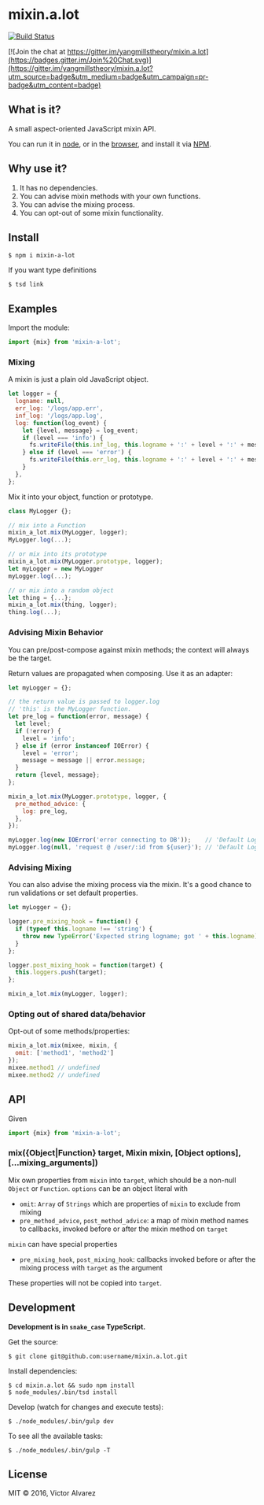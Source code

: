 # mixin.a.lot

[![Build Status](https://travis-ci.org/yangmillstheory/mixin.a.lot.svg?branch=master)](https://travis-ci.org/yangmillstheory/mixin.a.lot)

[![Join the chat at https://gitter.im/yangmillstheory/mixin.a.lot](https://badges.gitter.im/Join%20Chat.svg)](https://gitter.im/yangmillstheory/mixin.a.lot?utm_source=badge&utm_medium=badge&utm_campaign=pr-badge&utm_content=badge)

## What is it?

A small aspect-oriented JavaScript mixin API.

You can run it in [node](https://nodejs.org/), or in the [browser](http://browserify.org/), and install it via [NPM](https://www.npmjs.com/package/mixin-a-lot).

## Why use it?

1. It has no dependencies.
2. You can advise mixin methods with your own functions.
3. You can advise the mixing process.
4. You can opt-out of some mixin functionality.

## Install

```shell
$ npm i mixin-a-lot
```

If you want type definitions

```shell
$ tsd link
```
    
## Examples

Import the module:

```javascript
import {mix} from 'mixin-a-lot';
```

### Mixing

A mixin is just a plain old JavaScript object. 

```javascript
let logger = {
  logname: null,
  err_log: '/logs/app.err',
  inf_log: '/logs/app.log',
  log: function(log_event) {
    let {level, message} = log_event;
    if (level === 'info') {
      fs.writeFile(this.inf_log, this.logname + ':' + level + ':' + message);
    } else if (level === 'error') {
      fs.writeFile(this.err_log, this.logname + ':' + level + ':' + message); 
    }
  },
};
```

Mix it into your object, function or prototype.
```javascript
class MyLogger {};

// mix into a Function
mixin_a_lot.mix(MyLogger, logger);
MyLogger.log(...);

// or mix into its prototype
mixin_a_lot.mix(MyLogger.prototype, logger);
let myLogger = new MyLogger
myLogger.log(...);

// or mix into a random object
let thing = {...};
mixin_a_lot.mix(thing, logger);
thing.log(...);
```

### Advising Mixin Behavior

You can pre/post-compose against mixin methods; the context will always be the target.

Return values are propagated when composing. Use it as an adapter:

```javascript
let myLogger = {};

// the return value is passed to logger.log
// 'this' is the MyLogger function.
let pre_log = function(error, message) {
  let level;
  if (!error) {
    level = 'info';
  } else if (error instanceof IOError) {
    level = 'error';
    message = message || error.message;
  }
  return {level, message};
};

mixin_a_lot.mix(MyLogger.prototype, logger, {
  pre_method_advice: {
    log: pre_log,
  },
});

myLogger.log(new IOError('error connecting to DB'));    // 'Default Logger: error: error connecting to DB' 
myLogger.log(null, 'request @ /user/:id from ${user}'); // 'Default Logger: info: request @ /user/:id from yangmillstheory'
```

### Advising Mixing

You can also advise the mixing process via the mixin. It's a good chance to run validations or set default properties.

```javascript
let myLogger = {};

logger.pre_mixing_hook = function() {
  if (typeof this.logname !== 'string') {
    throw new TypeError('Expected string logname; got ' + this.logname);
  }
};

logger.post_mixing_hook = function(target) {
  this.loggers.push(target);
};

mixin_a_lot.mix(myLogger, logger);
```

### Opting out of shared data/behavior

Opt-out of some methods/properties:

```javascript
mixin_a_lot.mix(mixee, mixin, {
  omit: ['method1', 'method2']
});
mixee.method1 // undefined
mixee.method2 // undefined
```

## API

Given

```javascript
import {mix} from 'mixin-a-lot';
```

### <a name="mix"></a> mix({Object|Function} target, Mixin mixin, [Object options], [...mixing_arguments])

Mix own properties from `mixin` into `target`, which should be a non-null `Object` or `Function`. `options` can be an object literal with

* `omit`: `Array` of `Strings` which are properties of `mixin` to exclude from mixing
* `pre_method_advice`, `post_method_advice`: a map of mixin method names to callbacks, invoked before or after the mixin method on `target`

`mixin` can have special properties

* `pre_mixing_hook`, `post_mixing_hook`: callbacks invoked before or after the mixing process with `target` as the argument

These properties will not be copied into `target`.


## Development

**Development is in `snake_case` TypeScript.**

Get the source:

    $ git clone git@github.com:username/mixin.a.lot.git

Install dependencies:

    $ cd mixin.a.lot && sudo npm install
    $ node_modules/.bin/tsd install

Develop (watch for changes and execute tests):

    $ ./node_modules/.bin/gulp dev

To see all the available tasks:

    $ ./node_modules/.bin/gulp -T


## License

MIT © 2016, Victor Alvarez
